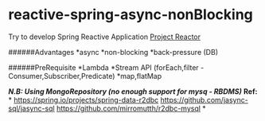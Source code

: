 # reactive-spring-async-nonBlocking
Try to develop Spring Reactive Application [Project Reactor](https://projectreactor.io/)

######Advantages
*async
*non-blocking
*back-pressure (DB)

######PreRequisite 
*Lambda
*Stream API (forEach,filter -Consumer,Subscriber,Predicate)
*map,flatMap


***N.B: Using MongoRepository (no enough support for mysq - RBDMS)***
**Ref:** 
*
https://spring.io/projects/spring-data-r2dbc
https://github.com/jasync-sql/jasync-sql
https://github.com/mirromutth/r2dbc-mysql
*

